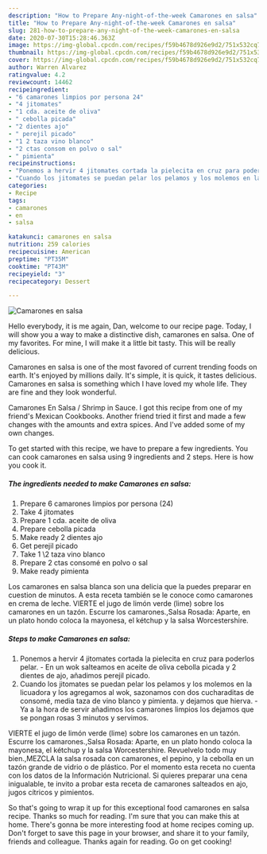```yaml
---
description: "How to Prepare Any-night-of-the-week Camarones en salsa"
title: "How to Prepare Any-night-of-the-week Camarones en salsa"
slug: 281-how-to-prepare-any-night-of-the-week-camarones-en-salsa
date: 2020-07-30T15:28:46.363Z
image: https://img-global.cpcdn.com/recipes/f59b4678d926e9d2/751x532cq70/camarones-en-salsa-foto-principal.jpg
thumbnail: https://img-global.cpcdn.com/recipes/f59b4678d926e9d2/751x532cq70/camarones-en-salsa-foto-principal.jpg
cover: https://img-global.cpcdn.com/recipes/f59b4678d926e9d2/751x532cq70/camarones-en-salsa-foto-principal.jpg
author: Warren Alvarez
ratingvalue: 4.2
reviewcount: 14462
recipeingredient:
- "6 camarones limpios por persona 24"
- "4 jitomates"
- "1 cda. aceite de oliva"
- " cebolla picada"
- "2 dientes ajo"
- " perejil picado"
- "1 2 taza vino blanco"
- "2 ctas consom en polvo o sal"
- " pimienta"
recipeinstructions:
- "Ponemos a hervir 4 jitomates cortada la pielecita en cruz para poderlos pelar. En un wok salteamos en aceite de oliva cebolla picada y 2 dientes de ajo, añadimos perejil picado."
- "Cuando los jitomates se puedan pelar los pelamos y los molemos en la licuadora y los agregamos al wok, sazonamos con dos cucharaditas de consomé, media taza de vino blanco y pimienta. y dejamos que hierva. Ya a la hora de servir añadimos los camarones limpios los dejamos que se pongan rosas 3 minutos y servimos."
categories:
- Recipe
tags:
- camarones
- en
- salsa

katakunci: camarones en salsa 
nutrition: 259 calories
recipecuisine: American
preptime: "PT35M"
cooktime: "PT43M"
recipeyield: "3"
recipecategory: Dessert

---
```



![Camarones en salsa](https://img-global.cpcdn.com/recipes/f59b4678d926e9d2/751x532cq70/camarones-en-salsa-foto-principal.jpg)

Hello everybody, it is me again, Dan, welcome to our recipe page. Today, I will show you a way to make a distinctive dish, camarones en salsa. One of my favorites. For mine, I will make it a little bit tasty. This will be really delicious.

Camarones en salsa is one of the most favored of current trending foods on earth. It's enjoyed by millions daily. It's simple, it is quick, it tastes delicious. Camarones en salsa is something which I have loved my whole life. They are fine and they look wonderful.

Camarones En Salsa / Shrimp in Sauce. I got this recipe from one of my friend&#39;s Mexican Cookbooks. Another friend tried it first and made a few changes with the amounts and extra spices. And I&#39;ve added some of my own changes.


To get started with this recipe, we have to prepare a few ingredients. You can cook camarones en salsa using 9 ingredients and 2 steps. Here is how you cook it.

<!--inarticleads1-->

##### The ingredients needed to make Camarones en salsa:

1. Prepare 6 camarones limpios por persona (24)
1. Take 4 jitomates
1. Prepare 1 cda. aceite de oliva
1. Prepare  cebolla picada
1. Make ready 2 dientes ajo
1. Get  perejil picado
1. Take 1 \2 taza vino blanco
1. Prepare 2 ctas consomé en polvo o sal
1. Make ready  pimienta


Los camarones en salsa blanca son una delicia que la puedes preparar en cuestion de minutos. A esta receta también se le conoce como camarones en crema de leche. VIERTE el jugo de limón verde (lime) sobre los camarones en un tazón. Escurre los camarones.,Salsa Rosada: Aparte, en un plato hondo coloca la mayonesa, el kétchup y la salsa Worcestershire. 

<!--inarticleads2-->

##### Steps to make Camarones en salsa:

1. Ponemos a hervir 4 jitomates cortada la pielecita en cruz para poderlos pelar. - En un wok salteamos en aceite de oliva cebolla picada y 2 dientes de ajo, añadimos perejil picado.
1. Cuando los jitomates se puedan pelar los pelamos y los molemos en la licuadora y los agregamos al wok, sazonamos con dos cucharaditas de consomé, media taza de vino blanco y pimienta. y dejamos que hierva. - Ya a la hora de servir añadimos los camarones limpios los dejamos que se pongan rosas 3 minutos y servimos.


VIERTE el jugo de limón verde (lime) sobre los camarones en un tazón. Escurre los camarones.,Salsa Rosada: Aparte, en un plato hondo coloca la mayonesa, el kétchup y la salsa Worcestershire. Revuelvelo todo muy bien.,MEZCLA la salsa rosada con camarones, el pepino, y la cebolla en un tazón grande de vidrio o de plástico. Por el momento esta receta no cuenta con los datos de la Información Nutricional. Si quieres preparar una cena inigualable, te invito a probar esta receta de camarones salteados en ajo, jugos cítricos y pimientos. 

So that's going to wrap it up for this exceptional food camarones en salsa recipe. Thanks so much for reading. I'm sure that you can make this at home. There's gonna be more interesting food at home recipes coming up. Don't forget to save this page in your browser, and share it to your family, friends and colleague. Thanks again for reading. Go on get cooking!
